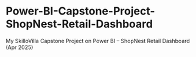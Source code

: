 # Power-BI-Capstone-Project-ShopNest-Retail-Dashboard
My SkilloVilla Capstone Project on Power BI – ShopNest Retail Dashboard (Apr 2025)
